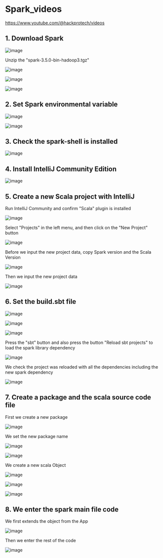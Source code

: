 # Spark_videos

https://www.youtube.com/@hackprotech/videos

## 1. Download Spark

![image](https://github.com/luiscoco/Spark_videos/assets/32194879/bf4f7471-5ff8-4158-a5e8-d63b89ddc1cc)

Unzip the "spark-3.5.0-bin-hadoop3.tgz"

![image](https://github.com/luiscoco/Spark_videos/assets/32194879/39fbee24-681a-47e3-8f63-baea221ec099)

![image](https://github.com/luiscoco/Spark_videos/assets/32194879/3bca82b7-b6e9-4124-b3a4-75506da8395a)

![image](https://github.com/luiscoco/Spark_videos/assets/32194879/8353cd13-5d6c-4d72-bf18-337796c3e8ff)

## 2. Set Spark environmental variable

![image](https://github.com/luiscoco/Spark_videos/assets/32194879/993e30be-d134-4364-bd56-1135dcf6084a)

![image](https://github.com/luiscoco/Spark_videos/assets/32194879/17011565-587c-4b1a-98f7-5313cf4b21c2)

## 3. Check the spark-shell is installed

![image](https://github.com/luiscoco/Spark_videos/assets/32194879/e453931d-da41-4204-a750-a8c416121322)


## 4. Install IntelliJ Community Edition

![image](https://github.com/luiscoco/Spark_videos/assets/32194879/b86a6bf1-1217-46b1-bc82-ffc584830f1f)

## 5. Create a new Scala project with IntelliJ

Run IntelliJ Community and confirm "Scala" plugin is installed

![image](https://github.com/luiscoco/Spark_videos/assets/32194879/b3b48661-b32f-426a-af10-e2312afa3456)

Select "Projects" in the left menu, and then click on the "New Project" button

![image](https://github.com/luiscoco/Spark_videos/assets/32194879/ffe80d72-07af-4e9b-ba30-e48318482982)

Before we input the new project data, copy Spark version and the Scala Version

![image](https://github.com/luiscoco/Spark_videos/assets/32194879/55573bfe-cf67-4f32-8534-e2c92cc4fcef)

Then we input the new project data

![image](https://github.com/luiscoco/Spark_videos/assets/32194879/3d1d8dd3-8cae-4932-bd7c-d4a1038f3903)

## 6. Set the build.sbt file

![image](https://github.com/luiscoco/Spark_videos/assets/32194879/b4b3838e-147a-4111-87df-48c942c79e42)

![image](https://github.com/luiscoco/Spark_videos/assets/32194879/85117f86-4a8c-4ce6-8683-d241437242b3)

![image](https://github.com/luiscoco/Spark_videos/assets/32194879/0149631a-5d52-4a53-b89d-31dfd9371b14)

Press the "sbt" button and also press the button "Reload sbt projects" to load the spark library dependency

![image](https://github.com/luiscoco/Spark_videos/assets/32194879/9b9c99c2-86cb-40e3-b292-3d4ce8bf29df)

We check the project was reloaded with all the dependencies including the new spark dependency

![image](https://github.com/luiscoco/Spark_videos/assets/32194879/e0b101de-e575-423e-9d2a-df91ae7db669)

## 7. Create a package and the scala source code file

First we create a new package

![image](https://github.com/luiscoco/Spark_videos/assets/32194879/e675b594-0690-4852-8ec1-8f3c82f889f0)

We set the new package name

![image](https://github.com/luiscoco/Spark_videos/assets/32194879/55749e04-a357-4240-821a-c2fa7a0a2107)

![image](https://github.com/luiscoco/Spark_videos/assets/32194879/8a9ac4a4-c773-4f00-92a2-c9a282c66e20)

We create a new scala Object

![image](https://github.com/luiscoco/Spark_videos/assets/32194879/c28d6a7c-0074-4db1-853a-1287ae59693f)

![image](https://github.com/luiscoco/Spark_videos/assets/32194879/d20c98af-5452-400c-b37d-30681e8ab6ff)

![image](https://github.com/luiscoco/Spark_videos/assets/32194879/8f977ba6-bb0d-41ae-a978-df18d448082a)

## 8. We enter the spark main file code

We first extends the object from the App

![image](https://github.com/luiscoco/Spark_videos/assets/32194879/441e66da-c5cb-4bac-95c8-0b86842fdfc3)

Then we enter the rest of the code

![image](https://github.com/luiscoco/Spark_videos/assets/32194879/1b6e0fb3-1361-4f59-8aee-fbc05d5f1128)

